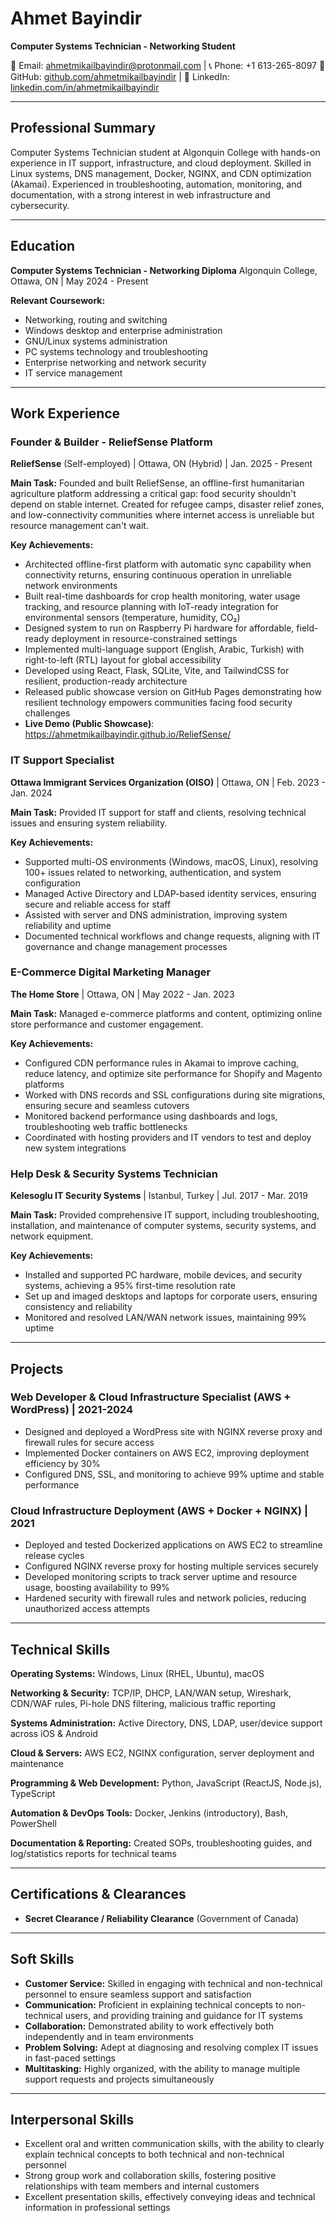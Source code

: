 # Ahmet Bayindir
**Computer Systems Technician - Networking Student**

📧 Email: ahmetmikailbayindir@protonmail.com | 📞 Phone: +1 613-265-8097
🔗 GitHub: [github.com/ahmetmikailbayindir](https://github.com/ahmetmikailbayindir) | 💼 LinkedIn: [linkedin.com/in/ahmetmikailbayindir](https://www.linkedin.com/in/ahmetmikailbayindir/)

---

## Professional Summary

Computer Systems Technician student at Algonquin College with hands-on experience in IT support, infrastructure, and cloud deployment. Skilled in Linux systems, DNS management, Docker, NGINX, and CDN optimization (Akamai). Experienced in troubleshooting, automation, monitoring, and documentation, with a strong interest in web infrastructure and cybersecurity.

---

## Education

**Computer Systems Technician - Networking Diploma**
Algonquin College, Ottawa, ON | May 2024 - Present

**Relevant Coursework:**
- Networking, routing and switching
- Windows desktop and enterprise administration
- GNU/Linux systems administration
- PC systems technology and troubleshooting
- Enterprise networking and network security
- IT service management

---

## Work Experience

### Founder & Builder - ReliefSense Platform
**ReliefSense** (Self-employed) | Ottawa, ON (Hybrid) | Jan. 2025 - Present

**Main Task:** Founded and built ReliefSense, an offline-first humanitarian agriculture platform addressing a critical gap: food security shouldn't depend on stable internet. Created for refugee camps, disaster relief zones, and low-connectivity communities where internet access is unreliable but resource management can't wait.

**Key Achievements:**
- Architected offline-first platform with automatic sync capability when connectivity returns, ensuring continuous operation in unreliable network environments
- Built real-time dashboards for crop health monitoring, water usage tracking, and resource planning with IoT-ready integration for environmental sensors (temperature, humidity, CO₂)
- Designed system to run on Raspberry Pi hardware for affordable, field-ready deployment in resource-constrained settings
- Implemented multi-language support (English, Arabic, Turkish) with right-to-left (RTL) layout for global accessibility
- Developed using React, Flask, SQLite, Vite, and TailwindCSS for resilient, production-ready architecture
- Released public showcase version on GitHub Pages demonstrating how resilient technology empowers communities facing food security challenges
- **Live Demo (Public Showcase)**: https://ahmetmikailbayindir.github.io/ReliefSense/

### IT Support Specialist
**Ottawa Immigrant Services Organization (OISO)** | Ottawa, ON | Feb. 2023 - Jan. 2024

**Main Task:** Provided IT support for staff and clients, resolving technical issues and ensuring system reliability.

**Key Achievements:**
- Supported multi-OS environments (Windows, macOS, Linux), resolving 100+ issues related to networking, authentication, and system configuration
- Managed Active Directory and LDAP-based identity services, ensuring secure and reliable access for staff
- Assisted with server and DNS administration, improving system reliability and uptime
- Documented technical workflows and change requests, aligning with IT governance and change management processes

### E-Commerce Digital Marketing Manager
**The Home Store** | Ottawa, ON | May 2022 - Jan. 2023

**Main Task:** Managed e-commerce platforms and content, optimizing online store performance and customer engagement.

**Key Achievements:**
- Configured CDN performance rules in Akamai to improve caching, reduce latency, and optimize site performance for Shopify and Magento platforms
- Worked with DNS records and SSL configurations during site migrations, ensuring secure and seamless cutovers
- Monitored backend performance using dashboards and logs, troubleshooting web traffic bottlenecks
- Coordinated with hosting providers and IT vendors to test and deploy new system integrations

### Help Desk & Security Systems Technician
**Kelesoglu IT Security Systems** | Istanbul, Turkey | Jul. 2017 - Mar. 2019

**Main Task:** Provided comprehensive IT support, including troubleshooting, installation, and maintenance of computer systems, security systems, and network equipment.

**Key Achievements:**
- Installed and supported PC hardware, mobile devices, and security systems, achieving a 95% first-time resolution rate
- Set up and imaged desktops and laptops for corporate users, ensuring consistency and reliability
- Monitored and resolved LAN/WAN network issues, maintaining 99% uptime

---

## Projects

### Web Developer & Cloud Infrastructure Specialist (AWS + WordPress) | 2021-2024
- Designed and deployed a WordPress site with NGINX reverse proxy and firewall rules for secure access
- Implemented Docker containers on AWS EC2, improving deployment efficiency by 30%
- Configured DNS, SSL, and monitoring to achieve 99% uptime and stable performance

### Cloud Infrastructure Deployment (AWS + Docker + NGINX) | 2021
- Deployed and tested Dockerized applications on AWS EC2 to streamline release cycles
- Configured NGINX reverse proxy for hosting multiple services securely
- Developed monitoring scripts to track server uptime and resource usage, boosting availability to 99%
- Hardened security with firewall rules and network policies, reducing unauthorized access attempts

---

## Technical Skills

**Operating Systems:** Windows, Linux (RHEL, Ubuntu), macOS

**Networking & Security:** TCP/IP, DHCP, LAN/WAN setup, Wireshark, CDN/WAF rules, Pi-hole DNS filtering, malicious traffic reporting

**Systems Administration:** Active Directory, DNS, LDAP, user/device support across iOS & Android

**Cloud & Servers:** AWS EC2, NGINX configuration, server deployment and maintenance

**Programming & Web Development:** Python, JavaScript (ReactJS, Node.js), TypeScript

**Automation & DevOps Tools:** Docker, Jenkins (introductory), Bash, PowerShell

**Documentation & Reporting:** Created SOPs, troubleshooting guides, and log/statistics reports for technical teams

---

## Certifications & Clearances

- **Secret Clearance / Reliability Clearance** (Government of Canada)

---

## Soft Skills

- **Customer Service:** Skilled in engaging with technical and non-technical personnel to ensure seamless support and satisfaction
- **Communication:** Proficient in explaining technical concepts to non-technical users, and providing training and guidance for IT systems
- **Collaboration:** Demonstrated ability to work effectively both independently and in team environments
- **Problem Solving:** Adept at diagnosing and resolving complex IT issues in fast-paced settings
- **Multitasking:** Highly organized, with the ability to manage multiple support requests and projects simultaneously

---

## Interpersonal Skills

- Excellent oral and written communication skills, with the ability to clearly explain technical concepts to both technical and non-technical personnel
- Strong group work and collaboration skills, fostering positive relationships with team members and internal customers
- Excellent presentation skills, effectively conveying ideas and technical information in professional settings
